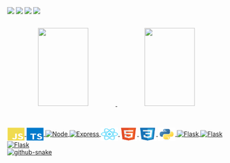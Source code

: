 <div>
  <a href="https://instagram.com/p_matias_m" target="_blank"><img src="https://img.shields.io/badge/-Instagram-%23E4405F?style=for-the-badge&logo=instagram&logoColor=white" target="_blank"></a>
 <a href="https://discordapp.com/users/305512098937700353" target="_blank"><img src="https://img.shields.io/badge/Discord-7289DA?style=for-the-badge&logo=discord&logoColor=white" target="_blank"></a> 
  <a href = "mailto:pedromm2406@gmail.com"><img src="https://img.shields.io/badge/-Gmail-%23333?style=for-the-badge&logo=gmail&logoColor=white" target="_blank"></a>
  <a href="https://www.linkedin.com/in/pedro-matias-menezes-950528226" target="_blank"><img src="https://img.shields.io/badge/-LinkedIn-%230077B5?style=for-the-badge&logo=linkedin&logoColor=white" target="_blank"></a>
</div>

##

<div align="center">
  <a href="https://github.com/PMatiasM">
  <img height="180em" width="48%" src="https://github-readme-stats-pi-three-88.vercel.app/api?username=PMatiasM&show_icons=true&theme=dark&include_all_commits=true&count_private=true"/>
  <img height="180em" width="48%" src="https://github-readme-stats-pi-three-88.vercel.app/api/top-langs/?username=PMatiasM&layout=compact&langs_count=7&theme=dark"/>
</div>

##

<div> 
  <div style="display: inline_block"><br>
    <img align="center" alt="Js" height="30" width="40" src="https://raw.githubusercontent.com/devicons/devicon/master/icons/javascript/javascript-plain.svg">
    <img align="center" alt="Ts" height="30" width="40" src="https://raw.githubusercontent.com/devicons/devicon/master/icons/typescript/typescript-plain.svg">
    <img align="center" alt="Node" height="30" width="40" src="https://cdn.jsdelivr.net/gh/devicons/devicon/icons/nodejs/nodejs-original.svg" />
    <img align="center" alt="Express" height="30" width="40" src="https://cdn.jsdelivr.net/gh/devicons/devicon/icons/express/express-original.svg" />
    <img align="center" alt="React" height="30" width="40" src="https://raw.githubusercontent.com/devicons/devicon/master/icons/react/react-original.svg">
    <img align="center" alt="HTML" height="30" width="40" src="https://raw.githubusercontent.com/devicons/devicon/master/icons/html5/html5-original.svg">
    <img align="center" alt="CSS" height="30" width="40" src="https://raw.githubusercontent.com/devicons/devicon/master/icons/css3/css3-original.svg">
    <img align="center" alt="Python" height="30" width="40" src="https://raw.githubusercontent.com/devicons/devicon/master/icons/python/python-original.svg">
    <img align="center" alt="Flask" height="30" width="40" src="https://cdn.jsdelivr.net/gh/devicons/devicon/icons/flask/flask-original.svg" />
    <img align="center" alt="Flask" height="30" width="40" src="https://cdn.jsdelivr.net/gh/devicons/devicon/icons/mysql/mysql-original.svg" />
    <img align="center" alt="Flask" height="30" width="40" src="https://cdn.jsdelivr.net/gh/devicons/devicon/icons/mongodb/mongodb-original.svg" />
  </div>
 
  <picture>
  <source media="(prefers-color-scheme: dark)" srcset="github-snake-dark.svg" />
  <source media="(prefers-color-scheme: light)" srcset="github-snake.svg" />
  <img alt="github-snake" src="github-snake.svg" />
</picture>
 
</div>
